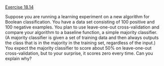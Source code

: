 [Exercise 18.14](ex_14/)

Suppose you are running a learning experiment on a new algorithm for
Boolean classification. You have a data set consisting of 100 positive
and 100 negative examples. You plan to use leave-one-out
cross-validation and compare your algorithm to a baseline function, a
simple majority classifier. (A majority classifier is given a set of
training data and then always outputs the class that is in the majority
in the training set, regardless of the input.) You expect the majority
classifier to score about 50% on leave-one-out cross-validation, but to
your surprise, it scores zero every time. Can you explain why?
